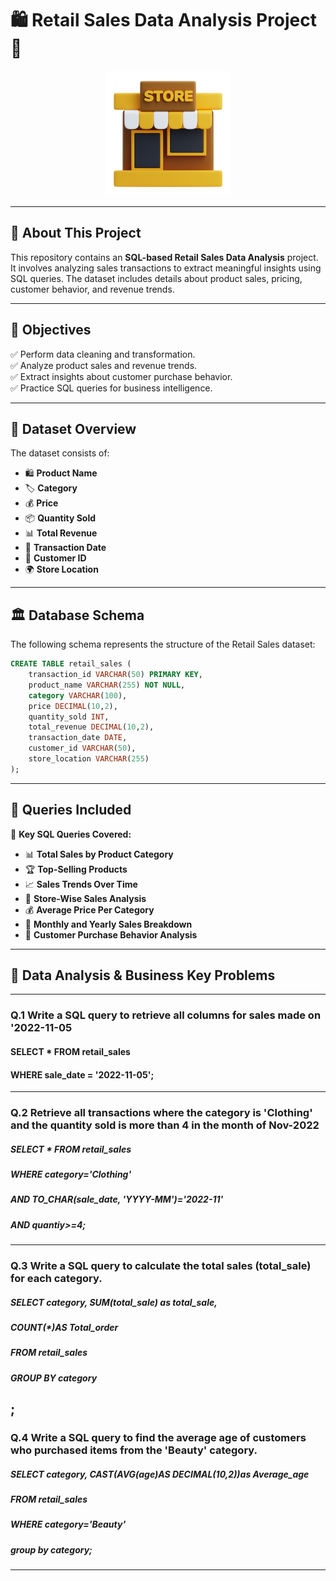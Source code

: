 #  🛍️ Retail Sales Data Analysis Project 🚀

<p align="center">
  <img src="logo.png" width="200" alt="Project Logo">
</p>

------------------------------------

## 📢 About This Project
This repository contains an **SQL-based Retail Sales Data Analysis** project. It involves analyzing sales transactions to extract meaningful insights using SQL queries. The dataset includes details about product sales, pricing, customer behavior, and revenue trends.

--------------------------------------

## 🎯 Objectives
✅ Perform data cleaning and transformation.  
✅ Analyze product sales and revenue trends.  
✅ Extract insights about customer purchase behavior.  
✅ Practice SQL queries for business intelligence.  

---

## 📂 Dataset Overview
The dataset consists of:
- 🛍️ **Product Name**
- 🏷️ **Category**
- 💰 **Price**
- 📦 **Quantity Sold**
- 📊 **Total Revenue**
- 📅 **Transaction Date**
- 👥 **Customer ID**
- 🌍 **Store Location**

---

## 🏛 Database Schema
The following schema represents the structure of the Retail Sales dataset:

```sql
CREATE TABLE retail_sales (
    transaction_id VARCHAR(50) PRIMARY KEY,
    product_name VARCHAR(255) NOT NULL,
    category VARCHAR(100),
    price DECIMAL(10,2),
    quantity_sold INT,
    total_revenue DECIMAL(10,2),
    transaction_date DATE,
    customer_id VARCHAR(50),
    store_location VARCHAR(255)
);
```

---

## 📝 Queries Included
📌 **Key SQL Queries Covered:**
- 📊 **Total Sales by Product Category**  
- 🏆 **Top-Selling Products**  
- 📈 **Sales Trends Over Time**  
- 📍 **Store-Wise Sales Analysis**  
- 💰 **Average Price Per Category**  
- 📅 **Monthly and Yearly Sales Breakdown**  
- 🛒 **Customer Purchase Behavior Analysis**  

---

## 📝 Data Analysis & Business Key Problems
----------------------------------------------------------------------------
### Q.1 Write a SQL query to retrieve all columns for sales made on '2022-11-05
 
#### SELECT * FROM retail_sales
#### WHERE sale_date = '2022-11-05';
------------------------------------------------
### Q.2 Retrieve all transactions where the category is 'Clothing' and the quantity sold is more than 4 in the month of Nov-2022
#####        SELECT * FROM retail_sales
#####        WHERE category='Clothing' 
#####                               AND TO_CHAR(sale_date, 'YYYY-MM')='2022-11'
#####                               AND quantiy>=4;

----------------------------------------------------
### Q.3 Write a SQL query to calculate the total sales (total_sale) for each category.
##### SELECT category, SUM(total_sale) as total_sale,
##### COUNT(*)AS Total_order
##### FROM retail_sales
##### GROUP BY category
;
--------------------------------------------------------
### Q.4 Write a SQL query to find the average age of customers who purchased items from the 'Beauty' category.
##### SELECT category, CAST(AVG(age)AS DECIMAL(10,2))as Average_age
##### FROM retail_sales
##### WHERE category='Beauty'
##### group by category;

------------------------------------










  
